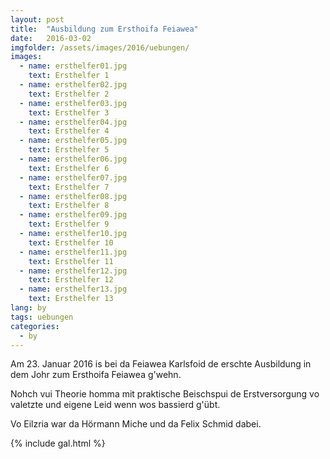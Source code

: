 ```yaml
---
layout: post
title:  "Ausbildung zum Ersthoifa Feiawea"
date:   2016-03-02
imgfolder: /assets/images/2016/uebungen/
images:
  - name: ersthelfer01.jpg
    text: Ersthelfer 1
  - name: ersthelfer02.jpg
    text: Ersthelfer 2
  - name: ersthelfer03.jpg
    text: Ersthelfer 3
  - name: ersthelfer04.jpg
    text: Ersthelfer 4
  - name: ersthelfer05.jpg
    text: Ersthelfer 5
  - name: ersthelfer06.jpg
    text: Ersthelfer 6
  - name: ersthelfer07.jpg
    text: Ersthelfer 7
  - name: ersthelfer08.jpg
    text: Ersthelfer 8
  - name: ersthelfer09.jpg
    text: Ersthelfer 9
  - name: ersthelfer10.jpg
    text: Ersthelfer 10
  - name: ersthelfer11.jpg
    text: Ersthelfer 11
  - name: ersthelfer12.jpg
    text: Ersthelfer 12
  - name: ersthelfer13.jpg
    text: Ersthelfer 13
lang: by
tags: uebungen
categories:
  - by
---
```


Am 23. Januar 2016 is bei da Feiawea Karlsfoid de erschte Ausbildung in dem Johr zum Ersthoifa Feiawea g'wehn.

Nohch vui Theorie homma mit praktische Beischspui de Erstversorgung vo valetzte und eigene Leid wenn wos bassierd g'übt.

Vo Eilzria war da Hörmann Miche und da Felix Schmid dabei.

{% include gal.html %}

